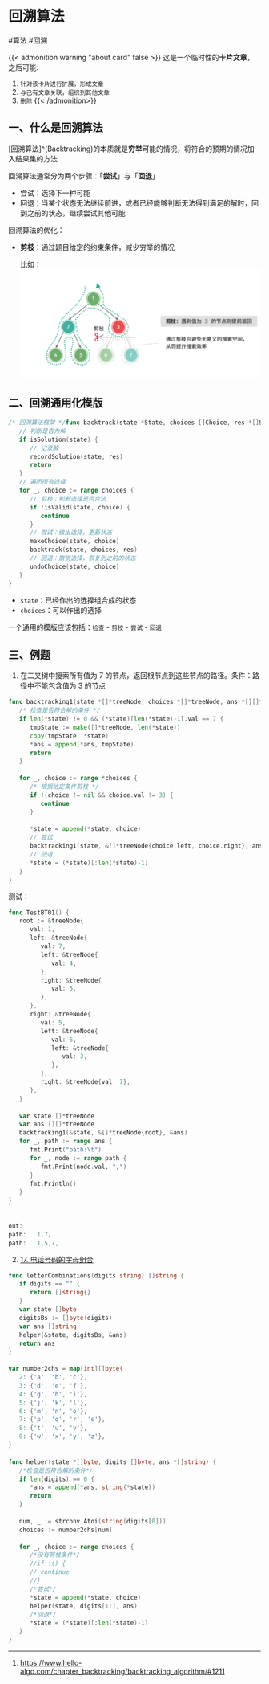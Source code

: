 # 回溯算法

<!--more-->
#算法 #回溯

{{< admonition warning "about card" false >}}
这是一个临时性的**卡片文章**，之后可能:
1. `针对该卡片进行扩展，形成文章`
2. `与已有文章关联，组织到其他文章`
3. `删除`
{{< /admonition>}}


## 一、什么是回溯算法

[回溯算法]^(Backtracking)的本质就是**穷举**可能的情况，将符合的预期的情况加入结果集的方法

回溯算法通常分为两个步骤：「**尝试**」与「**回退**」
- 尝试：选择下一种可能
- 回退：当某个状态无法继续前进，或者已经能够判断无法得到满足的解时，回到之前的状态，继续尝试其他可能

回溯算法的优化：
- **剪枝**：通过题目给定的约束条件，减少穷举的情况

	比如：
	![](images/posts/Pasted%20image%2020230525095942.png)

## 二、回溯通用化模版

```go
/* 回溯算法框架 */func backtrack(state *State, choices []Choice, res *[]State) {  
   // 判断是否为解  
   if isSolution(state) {  
      // 记录解  
      recordSolution(state, res)  
      return  
   }  
   // 遍历所有选择  
   for _, choice := range choices {  
      // 剪枝：判断选择是否合法  
      if !isValid(state, choice) {  
         continue  
      }  
      // 尝试：做出选择，更新状态  
      makeChoice(state, choice)  
      backtrack(state, choices, res)  
      // 回退：撤销选择，恢复到之前的状态  
      undoChoice(state, choice)  
   }  
}
```

- `state`：已经作出的选择组合成的状态
- `choices`：可以作出的选择

一个通用的模版应该包括：`检查` - `剪枝` - `尝试` - `回退`

## 三、例题

1. 在二叉树中搜索所有值为 7 的节点，返回根节点到这些节点的路径。条件：路径中不能包含值为 3 的节点

```go
func backtracking1(state *[]*treeNode, choices *[]*treeNode, ans *[][]*treeNode) {  
   /* 检查是否符合解的条件 */   
   if len(*state) != 0 && (*state)[len(*state)-1].val == 7 {  
      tmpState := make([]*treeNode, len(*state))  
      copy(tmpState, *state)  
      *ans = append(*ans, tmpState)  
      return  
   }  
  
   for _, choice := range *choices {  
      /* 根据给定条件剪枝 */      
      if !(choice != nil && choice.val != 3) {  
         continue  
      }  
  
      *state = append(*state, choice)  
      // 尝试  
      backtracking1(state, &[]*treeNode{choice.left, choice.right}, ans)  
      // 回退  
      *state = (*state)[:len(*state)-1]  
   }  
}
```

测试：
```go
func TestBT01() {  
   root := &treeNode{  
      val: 1,  
      left: &treeNode{  
         val: 7,  
         left: &treeNode{  
            val: 4,  
         },  
         right: &treeNode{  
            val: 5,  
         },  
      },  
      right: &treeNode{  
         val: 5,  
         left: &treeNode{  
            val: 6,  
            left: &treeNode{  
               val: 3,  
            },  
         },  
         right: &treeNode{val: 7},  
      },  
   }  
  
   var state []*treeNode  
   var ans [][]*treeNode  
   backtracking1(&state, &[]*treeNode{root}, &ans)  
   for _, path := range ans {  
      fmt.Print("path:\t")  
      for _, node := range path {  
         fmt.Print(node.val, ",")  
      }  
      fmt.Println()  
   }  
}


out:
path:   1,7,
path:   1,5,7,
```

2. [17. 电话号码的字母组合](https://leetcode.cn/problems/letter-combinations-of-a-phone-number/)

```go
func letterCombinations(digits string) []string {  
   if digits == "" {  
      return []string{}  
   }  
   var state []byte  
   digitsBs := []byte(digits)  
   var ans []string  
   helper(&state, digitsBs, &ans)  
   return ans  
}  
  
var number2chs = map[int][]byte{  
   2: {'a', 'b', 'c'},  
   3: {'d', 'e', 'f'},  
   4: {'g', 'h', 'i'},  
   5: {'j', 'k', 'l'},  
   6: {'m', 'n', 'o'},  
   7: {'p', 'q', 'r', 's'},  
   8: {'t', 'u', 'v'},  
   9: {'w', 'x', 'y', 'z'},  
}  
  
func helper(state *[]byte, digits []byte, ans *[]string) {  
   /*检查是否符合解的条件*/  
   if len(digits) == 0 {  
      *ans = append(*ans, string(*state))  
      return  
   }  
  
   num, _ := strconv.Atoi(string(digits[0]))  
   choices := number2chs[num]  
  
   for _, choice := range choices {  
      /*没有剪枝条件*/  
      //if !() {      
      // continue      
      //}  
      /*尝试*/  
      *state = append(*state, choice)  
      helper(state, digits[1:], ans)  
      /*回退*/  
      *state = (*state)[:len(*state)-1]  
   }  
}
```

---
1. https://www.hello-algo.com/chapter_backtracking/backtracking_algorithm/#1211


